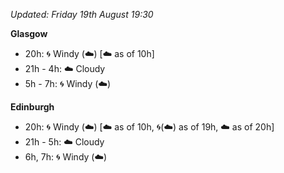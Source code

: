 *Updated: Friday 19th August 19:30*

**Glasgow**

* 20h: :cyclone: Windy (:cloud:) [:cloud: as of 10h]
* 21h - 4h: :cloud: Cloudy
* 5h - 7h: :cyclone: Windy (:cloud:)

**Edinburgh**

* 20h: :cyclone: Windy (:cloud:) [:cloud: as of 10h, :cyclone:(:cloud:) as of 19h, :cloud: as of 20h]
* 21h - 5h: :cloud: Cloudy
* 6h, 7h: :cyclone: Windy (:cloud:)
